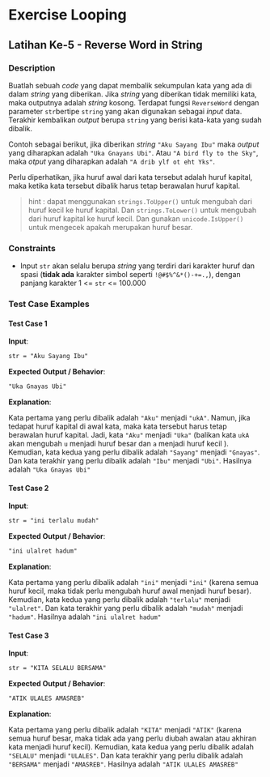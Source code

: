 # Exercise Looping

## Latihan Ke-5 - Reverse Word in String

### Description

Buatlah sebuah _code_ yang dapat membalik sekumpulan kata yang ada di dalam _string_ yang diberikan. Jika _string_ yang diberikan tidak memiliki kata, maka outputnya adalah _string_ kosong. Terdapat fungsi `ReverseWord` dengan parameter `str`bertipe `string` yang akan digunakan sebagai _input_ data. Terakhir kembalikan _output_ berupa `string` yang berisi kata-kata yang sudah dibalik.

Contoh sebagai berikut, jika diberikan _string_ `"Aku Sayang Ibu"` maka _output_ yang diharapkan adalah `"Uka Gnayans Ubi"`. Atau `"A bird fly to the Sky"`, maka _otput_ yang diharapkan adalah `"A drib ylf ot eht Yks"`.

Perlu diperhatikan, jika huruf awal dari kata tersebut adalah huruf kapital, maka ketika kata tersebut dibalik harus tetap berawalan huruf kapital.

> hint : dapat menggunakan `strings.ToUpper()` untuk mengubah dari huruf kecil ke huruf kapital. Dan `strings.ToLower()` untuk mengubah dari huruf kapital ke huruf kecil. Dan gunakan `unicode.IsUpper()` untuk mengecek apakah merupakan huruf besar.

### Constraints

- Input `str` akan selalu berupa _string_ yang terdiri dari karakter huruf dan spasi (**tidak ada** karakter simbol seperti `!@#$%^&*()-+=.,`), dengan panjang karakter 1 <= `str` <= 100.000

### Test Case Examples

#### Test Case 1

**Input**:

```txt
str = "Aku Sayang Ibu"
```

**Expected Output / Behavior**:

```txt
"Uka Gnayas Ubi"
```

**Explanation**:

Kata pertama yang perlu dibalik adalah `"Aku"` menjadi `"ukA"`. Namun, jika tedapat huruf kapital di awal kata, maka kata tersebut harus tetap berawalan huruf kapital. Jadi, kata `"Aku"` menjadi `"Uka"` (balikan kata `ukA` akan mengubah `u` menjadi huruf besar dan `a` menjadi huruf kecil ). Kemudian, kata kedua yang perlu dibalik adalah `"Sayang"` menjadi `"Gnayas"`. Dan kata terakhir yang perlu dibalik adalah `"Ibu"` menjadi `"Ubi"`. Hasilnya adalah `"Uka Gnayas Ubi"`

#### Test Case 2

**Input**:

```txt
str = "ini terlalu mudah"
```

**Expected Output / Behavior**:

```txt
"ini ulalret hadum"
```

**Explanation**:

Kata pertama yang perlu dibalik adalah `"ini"` menjadi `"ini"` (karena semua huruf kecil, maka tidak perlu mengubah huruf awal menjadi huruf besar). Kemudian, kata kedua yang perlu dibalik adalah `"terlalu"` menjadi `"ulalret"`. Dan kata terakhir yang perlu dibalik adalah `"mudah"` menjadi `"hadum"`. Hasilnya adalah `"ini ulalret hadum"`

#### Test Case 3

**Input**:

```txt
str = "KITA SELALU BERSAMA"
```

**Expected Output / Behavior**:

```txt
"ATIK ULALES AMASREB"
```

**Explanation**:

Kata pertama yang perlu dibalik adalah `"KITA"` menjadi `"ATIK"` (karena semua huruf besar, maka tidak ada yang perlu diubah awalan atau akhiran kata menjadi huruf kecil). Kemudian, kata kedua yang perlu dibalik adalah `"SELALU"` menjadi `"ULALES"`. Dan kata terakhir yang perlu dibalik adalah `"BERSAMA"` menjadi `"AMASREB"`. Hasilnya adalah `"ATIK ULALES AMASREB"`
